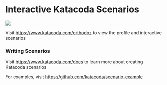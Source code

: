 # Interactive Katacoda Scenarios

[![](http://shields.katacoda.com/katacoda/orthodoz/count.svg)](https://www.katacoda.com/orthodoz "Get your profile on Katacoda.com")

Visit https://www.katacoda.com/orthodoz to view the profile and interactive scenarios

### Writing Scenarios
Visit https://www.katacoda.com/docs to learn more about creating Katacoda scenarios

For examples, visit https://github.com/katacoda/scenario-example
